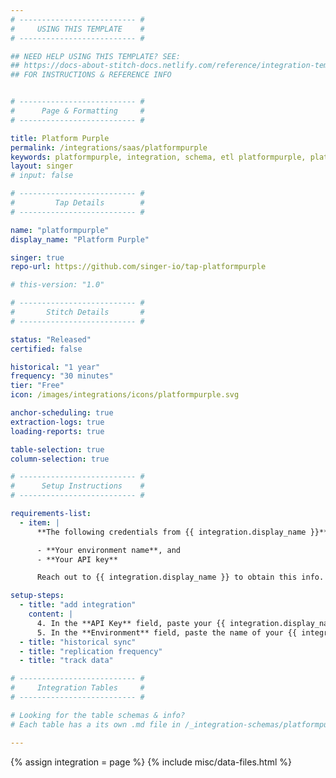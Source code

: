 ```yaml
---
# -------------------------- #
#     USING THIS TEMPLATE    #
# -------------------------- #

## NEED HELP USING THIS TEMPLATE? SEE:
## https://docs-about-stitch-docs.netlify.com/reference/integration-templates/saas/
## FOR INSTRUCTIONS & REFERENCE INFO


# -------------------------- #
#      Page & Formatting     #
# -------------------------- #

title: Platform Purple
permalink: /integrations/saas/platformpurple
keywords: platformpurple, integration, schema, etl platformpurple, platformpurple etl, platformpurple schema
layout: singer
# input: false

# -------------------------- #
#         Tap Details        #
# -------------------------- #

name: "platformpurple"
display_name: "Platform Purple"

singer: true 
repo-url: https://github.com/singer-io/tap-platformpurple

# this-version: "1.0"

# -------------------------- #
#       Stitch Details       #
# -------------------------- #

status: "Released"
certified: false

historical: "1 year"
frequency: "30 minutes"
tier: "Free"
icon: /images/integrations/icons/platformpurple.svg

anchor-scheduling: true
extraction-logs: true
loading-reports: true

table-selection: true
column-selection: true

# -------------------------- #
#      Setup Instructions    #
# -------------------------- #

requirements-list:
  - item: |
      **The following credentials from {{ integration.display_name }}**:

      - **Your environment name**, and
      - **Your API key**

      Reach out to {{ integration.display_name }} to obtain this info. After you receive it from {{ integration.display_name }}, you can proceed with the setup of the integration in Stitch.

setup-steps:
  - title: "add integration"
    content: |
      4. In the **API Key** field, paste your {{ integration.display_nane }} API key.
      5. In the **Environment** field, paste the name of your {{ integration.display_name }} environment.
  - title: "historical sync"
  - title: "replication frequency"
  - title: "track data"

# -------------------------- #
#     Integration Tables     #
# -------------------------- #

# Looking for the table schemas & info?
# Each table has a its own .md file in /_integration-schemas/platformpurple

---
```

{% assign integration = page %}
{% include misc/data-files.html %}